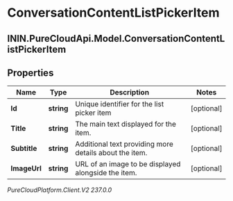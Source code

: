 # ConversationContentListPickerItem

## ININ.PureCloudApi.Model.ConversationContentListPickerItem

## Properties

|Name | Type | Description | Notes|
|------------ | ------------- | ------------- | -------------|
| **Id** | **string** | Unique identifier for the list picker item | [optional] |
| **Title** | **string** | The main text displayed for the item. | [optional] |
| **Subtitle** | **string** | Additional text providing more details about the item. | [optional] |
| **ImageUrl** | **string** | URL of an image to be displayed alongside the item. | [optional] |



_PureCloudPlatform.Client.V2 237.0.0_
